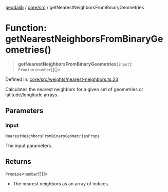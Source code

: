 [geodalib](../../../modules.md) / [core/src](../index.md) / getNearestNeighborsFromBinaryGeometries

# Function: getNearestNeighborsFromBinaryGeometries()

> **getNearestNeighborsFromBinaryGeometries**(`input`): `Promise`\<`number`[][]\>

Defined in: [core/src/weights/nearest-neighbors.ts:23](https://github.com/GeoDaCenter/geoda-lib/blob/3f9453a08cf3d7f96b1a0d65d18359804129d8d2/js/packages/core/src/weights/nearest-neighbors.ts#L23)

Calculates the nearest neighbors for a given set of geometries or latitude/longitude arrays.

## Parameters

### input

`NearestNeighborsFromBinaryGeometriesProps`

The input parameters.

## Returns

`Promise`\<`number`[][]\>

- The nearest neighbors as an array of indices.
